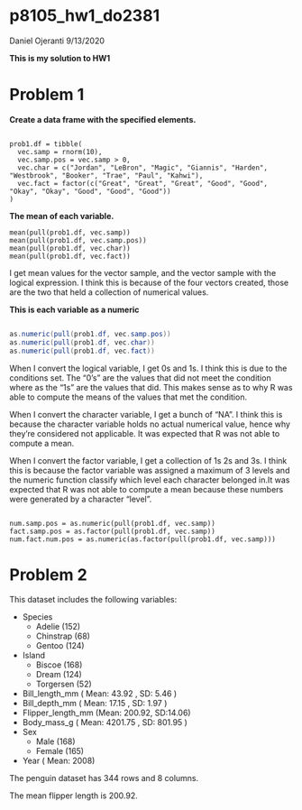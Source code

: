 p8105\_hw1\_do2381
================
Daniel Ojeranti
9/13/2020

**This is my solution to HW1**

# Problem 1

**Create a data frame with the specified elements.**

``` create

prob1.df = tibble(
  vec.samp = rnorm(10),
  vec.samp.pos = vec.samp > 0,
  vec.char = c("Jordan", "LeBron", "Magic", "Giannis", "Harden", "Westbrook", "Booker", "Trae", "Paul", "Kahwi"),
  vec.fact = factor(c("Great", "Great", "Great", "Good", "Good", "Okay", "Okay", "Good", "Good", "Good"))
)
```

**The mean of each variable.**

``` mean
mean(pull(prob1.df, vec.samp))
mean(pull(prob1.df, vec.samp.pos))
mean(pull(prob1.df, vec.char))
mean(pull(prob1.df, vec.fact))
```

I get mean values for the vector sample, and the vector sample with the
logical expression. I think this is because of the four vectors created,
those are the two that held a collection of numerical values.

**This is each variable as a numeric**

``` as

as.numeric(pull(prob1.df, vec.samp.pos))
as.numeric(pull(prob1.df, vec.char))
as.numeric(pull(prob1.df, vec.fact))
```

When I convert the logical variable, I get 0s and 1s. I think this is
due to the conditions set. The “0’s” are the values that did not meet
the condition where as the “1s” are the values that did. This makes
sense as to why R was able to compute the means of the values that met
the condition.

When I convert the character variable, I get a bunch of “NA”. I think
this is because the character variable holds no actual numerical value,
hence why they’re considered not applicable. It was expected that R was
not able to compute a mean.

When I convert the factor variable, I get a collection of 1s 2s and 3s.
I think this is because the factor variable was assigned a maximum of 3
levels and the numeric function classify which level each character
belonged in.It was expected that R was not able to compute a mean
because these numbers were generated by a character “level”.

``` secondchunk

num.samp.pos = as.numeric(pull(prob1.df, vec.samp))
fact.samp.pos = as.factor(pull(prob1.df, vec.samp))
num.fact.num.pos = as.numeric(as.factor(pull(prob1.df, vec.samp)))
```

# Problem 2

This dataset includes the following variables:

  - Species
      - Adelie (152)
      - Chinstrap (68)
      - Gentoo (124)
  - Island
      - Biscoe (168)
      - Dream (124)
      - Torgersen (52)
  - Bill\_length\_mm ( Mean: 43.92 , SD: 5.46 )
  - Bill\_depth\_mm ( Mean: 17.15 , SD: 1.97 )
  - Flipper\_length\_mm (Mean: 200.92, SD:14.06)
  - Body\_mass\_g ( Mean: 4201.75 , SD: 801.95 )
  - Sex
      - Male (168)
      - Female (165)
  - Year ( Mean: 2008)

The penguin dataset has 344 rows and 8 columns.

The mean flipper length is 200.92.
